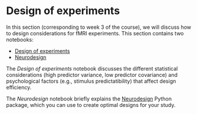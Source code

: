 # Design of experiments
In this section (corresponding to week 3 of the course), we will discuss how to design considerations for fMRI experiments. This section contains two notebooks:

* [Design of experiments](../fMRI-introduction/week_3/design_of_experiments.ipynb)
* [Neurodesign](../fMRI-introduction/week_3/neurodesign.ipynb)

The *Design of experiments* notebook discusses the different statistical considerations (high predictor variance, low predictor covariance) and psychological factors (e.g., stimulus predictatibility) that affect design efficiency.

The *Neurodesign* notebook briefly explains the [Neurodesign](https://neurodesign.readthedocs.io/) Python package, which you can use to create optimal designs for your study.